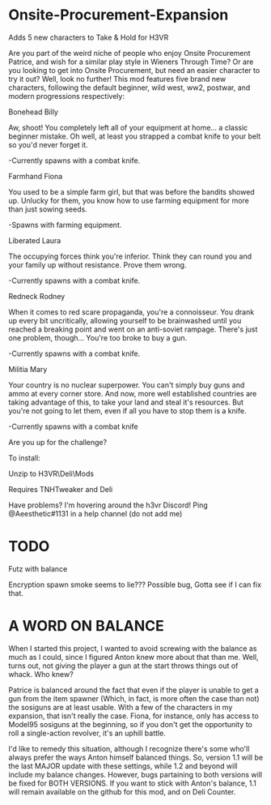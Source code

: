 # Onsite-Procurement-Expansion
Adds 5 new characters to Take &amp; Hold for H3VR


Are you part of the weird niche of people who enjoy Onsite Procurement Patrice, and wish for a similar play style in Wieners Through Time? Or are you looking to get into Onsite Procurement, but need an easier character to try it out? Well, look no further! This mod features five brand new characters, following the default beginner, wild west, ww2, postwar, and modern progressions respectively:


Bonehead Billy

Aw, shoot! You completely left all of your equipment at home... a classic beginner mistake. Oh well, at least you strapped a combat knife to your belt so you'd never forget it.

-Currently spawns with a combat knife.


Farmhand Fiona

You used to be a simple farm girl, but that was before the bandits showed up. Unlucky for them, you know how to use farming equipment for more than just sowing seeds.

-Spawns with farming equipment.


Liberated Laura

The occupying forces think you're inferior. Think they can round you and your family up without resistance. Prove them wrong.

-Currently spawns with a combat knife.


Redneck Rodney

When it comes to red scare propaganda, you're a connoisseur. You drank up every bit uncritically, allowing yourself to be brainwashed until you reached a breaking point and went on an anti-soviet rampage. There's just one problem, though... You're too broke to buy a gun.

-Currently spawns with a combat knife.


Militia Mary

Your country is no nuclear superpower. You can't simply buy guns and ammo at every corner store. And now, more well established countries are taking advantage of this, to take your land and steal it's resources. But you're not going to let them, even if all you have to stop them is a knife.

-Currently spawns with a combat knife


Are you up for the challenge?


To install:

Unzip to H3VR\Deli\Mods


Requires TNHTweaker and Deli


Have problems? I'm hovering around the h3vr Discord! Ping @Aeesthetic#1131 in a help channel (do not add me)

# TODO

Futz with balance

Encryption spawn smoke seems to lie??? Possible bug, Gotta see if I can fix that.

# A WORD ON BALANCE
When I started this project, I wanted to avoid screwing with the balance as much as I could, since I figured Anton knew more about that than me. Well, turns out, not giving the player a gun at the start throws things out of whack. Who knew?

Patrice is balanced around the fact that even if the player is unable to get a gun from the item spawner (Which, in fact, is more often the case than not) the sosiguns are at least usable. With a few of the characters in my expansion, that isn't really the case. Fiona, for instance, only has access to Model95 sosiguns at the beginning, so if you don't get the opportunity to roll a single-action revolver, it's an uphill battle.

I'd like to remedy this situation, although I recognize there's some who'll always prefer the ways Anton himself balanced things. So, version 1.1 will be the last MAJOR update with these settings, while 1.2 and beyond will include my balance changes. However, bugs partaining to both versions will be fixed for BOTH VERSIONS. If you want to stick with Anton's balance, 1.1 will remain available on the github for this mod, and on Deli Counter.
